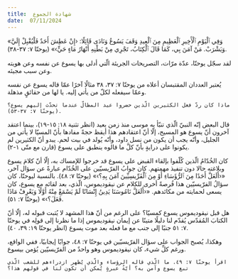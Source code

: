 ```yaml
---
title:  شهادة الجموع
date:  07/11/2024
---
```


«وَفِي ٱلْيَوْمِ ٱلْأَخِيرِ ٱلْعَظِيمِ مِنَ ٱلْعِيدِ وَقَفَ يَسُوعُ وَنَادَى قَائِلًا: ‹إِنْ عَطِشَ أَحَدٌ فَلْيُقْبِلْ إِلَيَّ وَيَشْرَبْ. مَنْ آمَنَ بِي، كَمَا قَالَ ٱلْكِتَابُ، تَجْرِي مِنْ بَطْنِهِ أَنْهَارُ مَاءٍ حَيٍّ›» (يوحنّا ٧: ٣٧-٣٨).

لقد سجّل يوحنّا، عدّة مرّات، التصريحات الجريئة الّتي أدلى بها يسوع عن نفسه وعن هويته وعن سبب مجيئه.

يُعتبر العددان المقتبسان أعلاه من يوحنّا ٧: ٣٧، ٣٨ مثالًا آخرًا عمّا قاله يسوع عن نفسه وعمّا سيفعله لكلّ من يأتي إليه. يا لها من حقائقٍ مذهلة.

`ماذا كان ردّ فعل الكثيرين الّذين حضروا عيد المظالّ عندما تحدّث إليهم يسوع؟  (يوحنّا ٧: ٣٧-٥٣).`

قال البعض إنّه النبيّ الّذي تنبّأ به موسى منذ زمن بعيد (انظر تثنية ١٨: ١٥-١٩)، بينما اعتقد آخرون أنّ يسوع هو المسيح، إلّا أنّ اعتقادهم هذا أيقظ حجةً مفادها بأنّ المسيّا لا يأتي من الجليل، وأنّه يجب أن يكون من نسل داود، وأنّه يُولد في بيت لحم. يبدو أنّ الكثيرين لم يكونوا على درايةٍ بأنّ كلَّ ما قالوه ينطبق على يسوع (قارن مع متّى ١-٢).

كان الخُدّامُ الّذين كُلّفوا بإلقاء القبض على يسوع قد خرجوا للإمساك به، إلّا أنّ كلامَ يسوع وبلاغته حالا دون تنفيذ مهمتهم. كان جوابُ الفرّيسيّين على الخُدّام عبارةً عن سؤال آخر، «‹أَلَعَلَّ أَحَدًا مِنَ ٱلرُّؤَسَاءِ أَوْ مِنَ ٱلْفَرِّيسِيِّينَ آمَنَ بِهِ؟›» (يوحنّا ٧: ٤٨). بالنسبة ليوحنّا، كان سؤالُ الفرّيسيّين هذا فُرصةً أخرى للكلام عن نيقوديموس، الّذي، بعد لقائه مع يسوع، كان يسعى لحمايته من مكائدهم.  «‹أَلَعَلَّ نَامُوسَنَا يَدِينُ إِنْسَانًا لَمْ يَسْمَعْ مِنْهُ أَوَّلًا وَيَعْرِفْ مَاذَا فَعَلَ؟›» (يوحنّا ٧: ٥١).

هل قبل نيقوديموس يسوع كمسيّا؟ على الرغم من أنّ هذا المشهد لا يُثبت قبوله له، إلّا أنّ الكتابَ المُقدّس يُقدّم لنا دليلًا متينًا عن إيمان نيقوديموس إذا ما نظرنا إلى قولِه في يوحنّا ٧: ٥١ جنبًا إلى جنب مع ما فعله بعد موت يسوع (انظر يوحنّا ١٩: ٣٩، ٤٠).

وهكذا، يُصبح الجواب على سؤال الفرّيسيّين في يوحنّا ٧: ٤٨، جوابًا إيجابيًا، ففي الواقع، ورغم كلِّ شيء، كان نيقوديموس وهو واحدٌ من الفرّيسيّين يُؤمن بيسوع.

`اقرأ يوحنّا ٧: ٤٩. ما الّذي قاله الرؤساء والّذي يُظهر ازدراءهم للشعب الّذي تبع يسوع وآمن به؟ أيّةُ عبرةٍ يُمكن أن تكون لنا في قولهم هذا؟`
